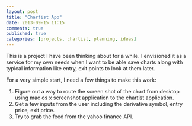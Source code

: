 ```yaml
---
layout: post
title: "Chartist App"
date: 2013-09-15 11:15
comments: true
published: true
categories: [projects, chartist, planning, ideas]
---
```

This is a project I have been thinking about for a while. I envisioned it as a service for my own needs when I want to be able save charts along with typical information like entry, exit points to look at them later.


For a very simple start, I need a few things to make this work:
1. Figure out a way to route the screen shot of the chart from desktop using mac os x screenshot application to the chartist application.
2. Get a few inputs from the user including the derivative symbol, entry price, exit price.
3. Try to grab the feed from the yahoo finance API.